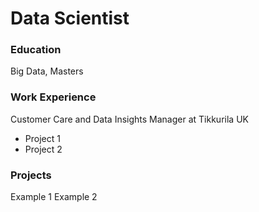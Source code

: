 # Data Scientist

### Education
Big Data, Masters

### Work Experience
Customer Care and Data Insights Manager at Tikkurila UK
- Project 1
- Project 2


### Projects
Example 1
Example 2
